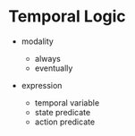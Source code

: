 # Temporal Logic

- modality
  - always
  - eventually

- expression
  - temporal variable
  - state predicate
  - action predicate
